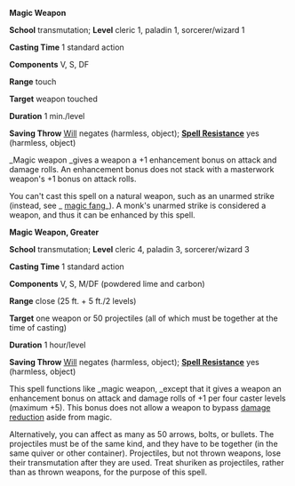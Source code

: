  **Magic Weapon**

**School** transmutation; **Level** cleric 1, paladin 1, sorcerer/wizard 1

**Casting Time** 1 standard action

**Components** V, S, DF

**Range** touch

**Target** weapon touched

**Duration** 1 min./level

**Saving Throw** [Will](../combat.md#_will) negates (harmless, object); **[Spell Resistance](../glossary.md#_spell-resistance)** yes (harmless, object)

_Magic weapon _gives a weapon a +1 enhancement bonus on attack and damage rolls. An enhancement bonus does not stack with a masterwork weapon's +1 bonus on attack rolls.

You can't cast this spell on a natural weapon, such as an unarmed strike (instead, see _ [magic fang](magicFang.md#_magic-fang)_). A monk's unarmed strike is considered a weapon, and thus it can be enhanced by this spell.

**Magic Weapon, Greater**

**School** transmutation; **Level** cleric 4, paladin 3, sorcerer/wizard 3

**Casting Time** 1 standard action

**Components** V, S, M/DF (powdered lime and carbon)

**Range** close (25 ft. + 5 ft./2 levels)

**Target** one weapon or 50 projectiles (all of which must be together at the time of casting)

**Duration** 1 hour/level

**Saving Throw** [Will](../combat.md#_will) negates (harmless, object); **[Spell Resistance](../glossary.md#_spell-resistance)** yes (harmless, object)

This spell functions like _magic weapon, _except that it gives a weapon an enhancement bonus on attack and damage rolls of +1 per four caster levels (maximum +5). This bonus does not allow a weapon to bypass [damage reduction](../glossary.md#_damage-reduction) aside from magic.

Alternatively, you can affect as many as 50 arrows, bolts, or bullets. The projectiles must be of the same kind, and they have to be together (in the same quiver or other container). Projectiles, but not thrown weapons, lose their transmutation after they are used. Treat shuriken as projectiles, rather than as thrown weapons, for the purpose of this spell.

